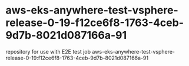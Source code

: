 # aws-eks-anywhere-test-vsphere-release-0-19-f12ce6f8-1763-4ceb-9d7b-8021d087166a-91
repository for use with E2E test job aws-eks-anywhere-test-vsphere-release-0-19:f12ce6f8-1763-4ceb-9d7b-8021d087166a-91
